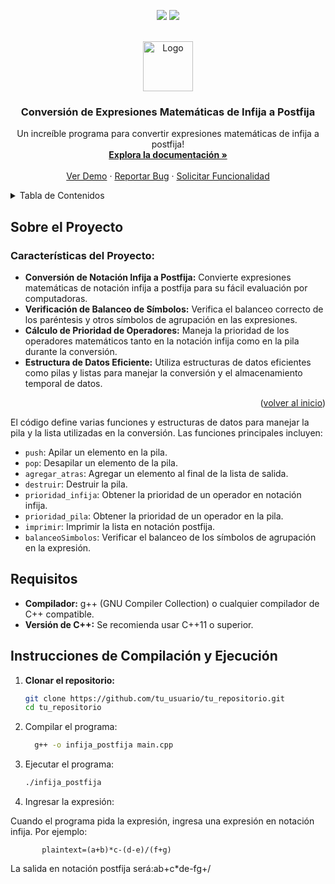 <!-- Mejora de compatibilidad del enlace de vuelta al inicio: Ver: https://github.com/othneildrew/Best-README-Template/pull/73 -->
<a name="readme-top"></a>
<!--
*** ¡Gracias por revisar la mejor plantilla de README! Si tienes una sugerencia
*** que podría mejorar esto, por favor haz un fork del repositorio y crea un pull request
*** o simplemente abre un issue con la etiqueta "enhancement".
*** ¡No olvides darle una estrella al proyecto!
*** ¡Gracias de nuevo! Ahora ve y crea algo ASOMBROSO! :D
-->



<!-- INSIGNIAS DEL PROYECTO -->
<!--
*** Estoy usando enlaces de estilo "referencia" en markdown para mayor legibilidad.
*** Los enlaces de referencia están encerrados entre corchetes [ ] en lugar de paréntesis ( ).
*** Ver la parte inferior de este documento para la declaración de las variables de referencia
*** para contributors-url, forks-url, etc. Esta es una sintaxis opcional y concisa que puedes usar.
*** https://www.markdownguide.org/basic-syntax/#reference-style-links
-->
 <p align="center">
    <a>
      <img src="https://img.shields.io/badge/firebase-a08021?style=for-the-badge&logo=firebase&logoColor=ffcd34"/>
    </a>
    <a>
      <img src="https://img.shields.io/badge/sponsor-30363D?style=for-the-badge&logo=GitHub-Sponsors&logoColor=#EA4AAA"/>
    </a>
   
  </p>



<!-- LOGO DEL PROYECTO -->
<br />
<div align="center">
  <a href="https://github.com/guillermo-gordon18-2000/infija-a-postfija">
    <img src="https://via.placeholder.com/80" alt="Logo" width="80" height="80">
</a>

  <h3 align="center">Conversión de Expresiones Matemáticas de Infija a Postfija</h3>

  <p align="center">
    Un increíble programa para convertir expresiones matemáticas de infija a postfija!
    <br />
    <a href="https://github.com/tu_usuario/tu_repositorio"><strong>Explora la documentación »</strong></a>
    <br />
    <br />
    <a href="https://github.com/tu_usuario/tu_repositorio">Ver Demo</a>
    ·
    <a href="https://github.com/tu_usuario/tu_repositorio/issues/new?labels=bug&template=bug-report---.md">Reportar Bug</a>
    ·
    <a href="https://github.com/tu_usuario/tu_repositorio/issues/new?labels=enhancement&template=feature-request---.md">Solicitar Funcionalidad</a>
  </p>
</div>



<!-- TABLA DE CONTENIDOS -->
<details>
  <summary>Tabla de Contenidos</summary>
  <ol>
    <li>
      <a href="#sobre-el-proyecto">Sobre el Proyecto</a>
      <ul>
        <li><a href="#características-del-proyecto">Características del Proyecto</a></li>
        <li><a href="#construido-con">Construido Con</a></li>
      </ul>
    </li>
    <li>
      <a href="#requisitos">Requisitos</a>
    </li>
    <li>
      <a href="#instrucciones-de-compilación-y-ejecución">Instrucciones de Compilación y Ejecución</a>
      <ul>
        <li><a href="#clonar-el-repositorio">Clonar el Repositorio</a></li>
        <li><a href="#compilar-el-programa">Compilar el Programa</a></li>
        <li><a href="#ejecutar-el-programa">Ejecutar el Programa</a></li>
        <li><a href="#ingresar-la-expresión">Ingresar la Expresión</a></li>
      </ul>
    </li>
    <li><a href="#contribuyendo">Contribuyendo</a></li>
    <li><a href="#licencia">Licencia</a></li>
    <li><a href="#contacto">Contacto</a></li>
    <li><a href="#reconocimientos">Reconocimientos</a></li>
  </ol>
</details>



<!-- SOBRE EL PROYECTO -->
## Sobre el Proyecto



### Características del Proyecto:
* **Conversión de Notación Infija a Postfija:** Convierte expresiones matemáticas de notación infija a postfija para su fácil evaluación por computadoras.
* **Verificación de Balanceo de Símbolos:** Verifica el balanceo correcto de los paréntesis y otros símbolos de agrupación en las expresiones.
* **Cálculo de Prioridad de Operadores:** Maneja la prioridad de los operadores matemáticos tanto en la notación infija como en la pila durante la conversión.
* **Estructura de Datos Eficiente:** Utiliza estructuras de datos eficientes como pilas y listas para manejar la conversión y el almacenamiento temporal de datos.


<p align="right">(<a href="#readme-top">volver al inicio</a>)</p>

El código define varias funciones y estructuras de datos para manejar la pila y la lista utilizadas en la conversión. Las funciones principales incluyen:

- `push`: Apilar un elemento en la pila.
- `pop`: Desapilar un elemento de la pila.
- `agregar_atras`: Agregar un elemento al final de la lista de salida.
- `destruir`: Destruir la pila.
- `prioridad_infija`: Obtener la prioridad de un operador en notación infija.
- `prioridad_pila`: Obtener la prioridad de un operador en la pila.
- `imprimir`: Imprimir la lista en notación postfija.
- `balanceoSimbolos`: Verificar el balanceo de los símbolos de agrupación en la expresión.

## Requisitos

- **Compilador:** g++ (GNU Compiler Collection) o cualquier compilador de C++ compatible.
- **Versión de C++:** Se recomienda usar C++11 o superior.

## Instrucciones de Compilación y Ejecución

1. **Clonar el repositorio:**

   ```sh
   git clone https://github.com/tu_usuario/tu_repositorio.git
   cd tu_repositorio

2. Compilar el programa:
    ```sh
      g++ -o infija_postfija main.cpp

3. Ejecutar el programa:
   ```sh
   ./infija_postfija

4. Ingresar la expresión:

Cuando el programa pida la expresión, ingresa una expresión en notación infija. Por ejemplo:

    
           plaintext=(a+b)*c-(d-e)/(f+g)

La salida en notación postfija será:ab+c*de-fg+/



